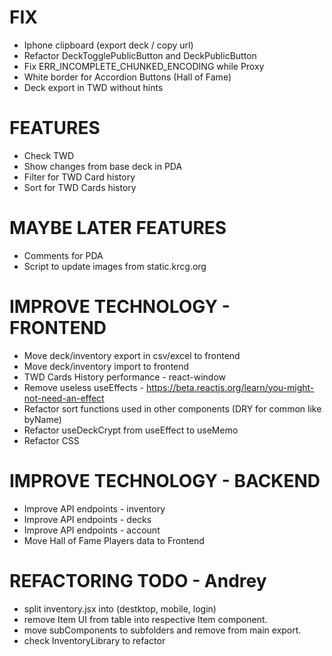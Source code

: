 # FIX
- Iphone clipboard (export deck / copy url)
- Refactor DeckTogglePublicButton and DeckPublicButton
- Fix ERR_INCOMPLETE_CHUNKED_ENCODING while Proxy
- White border for Accordion Buttons (Hall of Fame)
- Deck export in TWD without hints

# FEATURES
- Check TWD
- Show changes from base deck in PDA
- Filter for TWD Card history
- Sort for TWD Cards history

# MAYBE LATER FEATURES
- Comments for PDA
- Script to update images from static.krcg.org

# IMPROVE TECHNOLOGY - FRONTEND
- Move deck/inventory export in csv/excel to frontend
- Move deck/inventory import to frontend
- TWD Cards History performance - react-window
- Remove useless useEffects - https://beta.reactjs.org/learn/you-might-not-need-an-effect
- Refactor sort functions used in other components (DRY for common like byName)
- Refactor useDeckCrypt from useEffect to useMemo
- Refactor CSS

# IMPROVE TECHNOLOGY - BACKEND
- Improve API endpoints - inventory
- Improve API endpoints - decks
- Improve API endpoints - account
- Move Hall of Fame Players data to Frontend

# REFACTORING TODO - Andrey
- split inventory.jsx into (destktop, mobile, login)
- remove Item UI from table into respective Item component.
- move subComponents to subfolders and remove from main export.
- check InventoryLibrary to refactor
